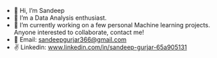 - 👋 Hi, I’m Sandeep
- 👀 I’m a Data Analysis enthusiast.
- 🌱 I’m currently working on a few personal Machine learning projects. Anyone interested to collaborate, contact me!
- 📧 Email: sandeepgurjar366@gmail.com
- ✌️ Linkedin: www.linkedin.com/in/sandeep-gurjar-65a905131
     

<!---
S-G-001/S-G-001 is a ✨ special ✨ repository because its `README.md` (this file) appears on your GitHub profile.
You can click the Preview link to take a look at your changes.
--->
